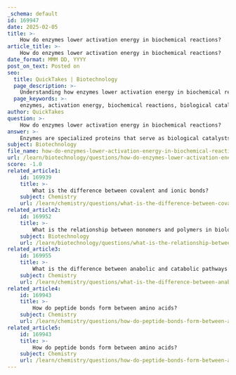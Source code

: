 ```yaml
---
_schema: default
id: 169947
date: 2025-02-05
title: >-
    How do enzymes lower activation energy in biochemical reactions?
article_title: >-
    How do enzymes lower activation energy in biochemical reactions?
date_format: MMM DD, YYYY
post_on_text: Posted on
seo:
  title: QuickTakes | Biotechnology
  page_description: >-
    Understanding how enzymes lower activation energy in biochemical reactions through stabilization of the transition state, increasing substrate proximity, altering microenvironment, and inducing strain.
  page_keywords: >-
    enzymes, activation energy, biochemical reactions, biological catalysts, transition state, substrate, specificity, metabolic processes, proximity and orientation, microenvironment alteration, strain and distortion, enzyme-substrate interaction
author: QuickTakes
question: >-
    How do enzymes lower activation energy in biochemical reactions?
answer: >-
    Enzymes are specialized proteins that serve as biological catalysts in biochemical reactions, playing a crucial role in facilitating metabolic processes. They lower the activation energy required for reactions to occur, which allows these reactions to proceed more quickly and efficiently under the conditions present in living organisms.\n\n### Mechanism of Lowering Activation Energy\n\n1. **Transition State Stabilization**: Enzymes stabilize the transition state of a reaction, which is a high-energy state that reactants must reach before they can be converted into products. By binding to the substrate and stabilizing this transition state, enzymes reduce the energy barrier that must be overcome for the reaction to proceed.\n\n2. **Proximity and Orientation**: Enzymes bring substrates into close proximity and in the correct orientation to facilitate the reaction. This increases the likelihood of collisions between reactant molecules, thereby enhancing the rate of reaction.\n\n3. **Microenvironment Alteration**: Enzymes can create a unique microenvironment within their active site that is conducive to the reaction. This may involve altering pH, polarity, or other conditions that favor the reaction pathway.\n\n4. **Strain and Distortion**: Some enzymes induce strain in the substrate, making it more reactive. By distorting the substrate's structure, enzymes can make it easier for bonds to break and new bonds to form.\n\n### Specificity of Enzymes\n\nEach enzyme is highly specific to a particular substrate due to its unique three-dimensional structure. This specificity is crucial because it ensures that enzymes catalyze only the intended reactions, minimizing unwanted side reactions. For example, the enzyme amylase specifically catalyzes the breakdown of starch into sugars, demonstrating the precise nature of enzyme-substrate interactions.\n\n### Summary\n\nIn summary, enzymes lower activation energy through mechanisms such as stabilizing the transition state, enhancing substrate proximity and orientation, altering the microenvironment, and inducing strain in substrates. Their specificity and efficiency are fundamental to the proper functioning of biological systems, enabling organisms to carry out necessary biochemical reactions effectively.
subject: Biotechnology
file_name: how-do-enzymes-lower-activation-energy-in-biochemical-reactions.md
url: /learn/biotechnology/questions/how-do-enzymes-lower-activation-energy-in-biochemical-reactions
score: -1.0
related_article1:
    id: 169939
    title: >-
        What is the difference between covalent and ionic bonds?
    subject: Chemistry
    url: /learn/chemistry/questions/what-is-the-difference-between-covalent-and-ionic-bonds
related_article2:
    id: 169952
    title: >-
        What is the relationship between monomers and polymers in biological molecules?
    subject: Biotechnology
    url: /learn/biotechnology/questions/what-is-the-relationship-between-monomers-and-polymers-in-biological-molecules
related_article3:
    id: 169955
    title: >-
        What is the difference between anabolic and catabolic pathways in metabolism?
    subject: Chemistry
    url: /learn/chemistry/questions/what-is-the-difference-between-anabolic-and-catabolic-pathways-in-metabolism
related_article4:
    id: 169943
    title: >-
        How do peptide bonds form between amino acids?
    subject: Chemistry
    url: /learn/chemistry/questions/how-do-peptide-bonds-form-between-amino-acids
related_article5:
    id: 169943
    title: >-
        How do peptide bonds form between amino acids?
    subject: Chemistry
    url: /learn/chemistry/questions/how-do-peptide-bonds-form-between-amino-acids
---
```


&nbsp;